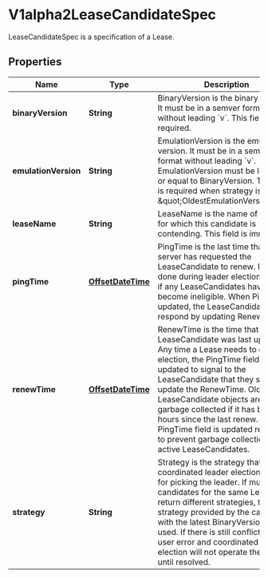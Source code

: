

# V1alpha2LeaseCandidateSpec

LeaseCandidateSpec is a specification of a Lease.
## Properties

Name | Type | Description | Notes
------------ | ------------- | ------------- | -------------
**binaryVersion** | **String** | BinaryVersion is the binary version. It must be in a semver format without leading &#x60;v&#x60;. This field is required. | 
**emulationVersion** | **String** | EmulationVersion is the emulation version. It must be in a semver format without leading &#x60;v&#x60;. EmulationVersion must be less than or equal to BinaryVersion. This field is required when strategy is \&quot;OldestEmulationVersion\&quot; |  [optional]
**leaseName** | **String** | LeaseName is the name of the lease for which this candidate is contending. This field is immutable. | 
**pingTime** | [**OffsetDateTime**](OffsetDateTime.md) | PingTime is the last time that the server has requested the LeaseCandidate to renew. It is only done during leader election to check if any LeaseCandidates have become ineligible. When PingTime is updated, the LeaseCandidate will respond by updating RenewTime. |  [optional]
**renewTime** | [**OffsetDateTime**](OffsetDateTime.md) | RenewTime is the time that the LeaseCandidate was last updated. Any time a Lease needs to do leader election, the PingTime field is updated to signal to the LeaseCandidate that they should update the RenewTime. Old LeaseCandidate objects are also garbage collected if it has been hours since the last renew. The PingTime field is updated regularly to prevent garbage collection for still active LeaseCandidates. |  [optional]
**strategy** | **String** | Strategy is the strategy that coordinated leader election will use for picking the leader. If multiple candidates for the same Lease return different strategies, the strategy provided by the candidate with the latest BinaryVersion will be used. If there is still conflict, this is a user error and coordinated leader election will not operate the Lease until resolved. | 



